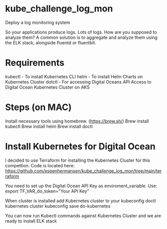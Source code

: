 # kube_challenge_log_mon
Deploy a log monitoring system

So your applications produce logs. Lots of logs. How are you supposed to analyze them? A common solution is to aggregate and analyze them using the ELK stack, alongside fluentd or fluentbit.

# Requirements
kubectl - To install Kubernetes CLI
helm - To install Helm Charts on Kubernetes Cluster
dotctl - For accessing Digital Oceans API
Access to Digital Ocean Kubernetes Cluster on AKS

# Steps (on MAC)
Install necessary tools using homebrew. (https://brew.sh/)
Brew install kubectl
Brew install helm
Brew install doctl


# Install Kubernetes for Digital Ocean
I decided to use Terraform for installing the Kubernetes Cluster for this compettion. Code is located here:
https://github.com/espenhermansen/kube_challenge_log_mon/tree/main/terraform

You need to set up the Digital Ocean API Key as enviroment_variable.
Use: export TF_VAR_do_token="Your API Key"

When cluster is installed add Kubernetes cluster to your kubeconfig
doctl kubernetes cluster kubeconfig save do-kubernetes

You can now run Kubectl commands against Kubernetes Cluster and we are ready to install ELK stack
